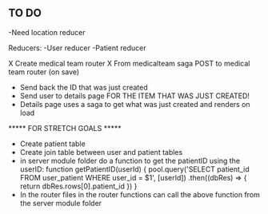 ## TO DO

-Need location reducer

Reducers:
-User reducer
-Patient reducer


X Create medical team router
X From medicalteam saga POST to medical team router (on save)
- Send back the ID that was just created
- Send user to details page FOR THE ITEM THAT WAS JUST CREATED!
- Details page uses a saga to get what was just created and renders on load





***** FOR STRETCH GOALS *****
- Create patient table
- Create join table between user and patient tables
- in server module folder do a function to get the patientID using the userID:
    function getPatientID(userId) {
      pool.query('SELECT patient_id FROM user_patient WHERE user_id = $1', [userId])
        .then((dbRes) => {
          return dbRes.rows[0].patient_id
        })
    }
- In the router files in the router functions can call the above function from the server module folder
